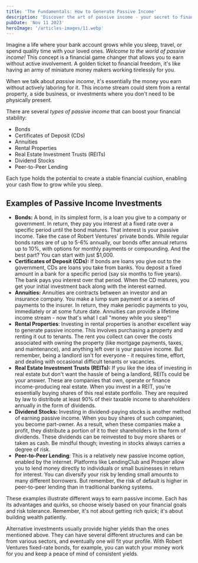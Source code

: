 ```yaml
---
title: 'The Fundamentals: How to Generate Passive Income'
description: 'Discover the art of passive income - your secret to financial freedom! Explore bonds, rental properties, dividends, and more. Let your money work while you relax.'
pubDate: 'Nov 11 2023'
heroImage: '/articles-images/11.webp'
---
```


<div class="blog-content">
    <p>Imagine a life where your bank account grows while you sleep, travel, or spend quality time with your loved ones.
        <em>Welcome to the world of passive income!</em> This concept is a financial game changer that allows you to
        earn without active involvement. A golden ticket to financial freedom, it&#x27;s like having an army of
        miniature money makers working tirelessly for you.</p>
    <p>When we talk about <em>passive income</em>, it&#x27;s essentially the money you earn without actively laboring
        for it. This income stream could stem from a rental property, a side business, or investments where you
        don&#x27;t need to be physically present.</p>
    <p>There are several <em>types of passive income</em> that can boost your financial stability:</p>
    <ul role="list">
        <li>Bonds</li>
        <li>Certificates of Deposit (CDs)</li>
        <li>Annuities</li>
        <li>Rental Properties</li>
        <li>Real Estate Investment Trusts (REITs)</li>
        <li>Dividend Stocks</li>
        <li>Peer-to-Peer Lending</li>
    </ul>
    <p>Each type holds the potential to create a stable financial cushion, enabling your cash flow to grow while you
        sleep.</p>
    <h2><strong>Examples of Passive Income Investments</strong></h2>
    <ul role="list">
        <li><strong>Bonds:</strong> A bond, in its simplest form, is a loan you give to a company or government. In
            return, they pay you interest at a fixed rate over a specific period until the bond matures. That interest
            is your passive income. Take the case of Robert Ventures&#x27; private bonds. While regular bonds rates are
            of up to 5-6% annually, our bonds offer annual returns up to 10%, with options for monthly payments or
            compounding. And the best part? You can start with just $1,000.</li>
        <li><strong>Certificates of Deposit (CDs):</strong> If bonds are loans you give out to the government, CDs are
            loans you take from banks. You deposit a fixed amount in a bank for a specific period (say six months to
            five years). The bank pays you interest over that period. When the CD matures, you get your initial
            investment back along with the interest earned.</li>
        <li><strong>Annuities:</strong> Annuities are contracts between an investor and an insurance company. You make a
            lump sum payment or a series of payments to the insurer. In return, they make periodic payments to you,
            immediately or at some future date. Annuities can provide a lifetime income stream - now that&#x27;s what I
            call &quot;money while you sleep&quot;!</li>
        <li><strong>Rental Properties</strong>: Investing in rental properties is another excellent way to generate
            passive income. This involves purchasing a property and renting it out to tenants. The rent you collect can
            cover the costs associated with owning the property (like mortgage payments, taxes, and maintenance), and
            anything left over is your passive income. But remember, being a landlord isn&#x27;t for everyone - it
            requires time, effort, and dealing with occasional difficult tenants or vacancies.</li>
        <li><strong>Real Estate Investment Trusts (REITs):</strong> If you like the idea of investing in real estate but
            don&#x27;t want the hassle of being a landlord, REITs could be your answer. These are companies that own,
            operate or finance income-producing real estate. When you invest in a REIT, you&#x27;re essentially buying
            shares of this real estate portfolio. They are required by law to distribute at least 90% of their taxable
            income to shareholders annually in the form of dividends.</li>
        <li><strong>Dividend Stocks:</strong> Investing in dividend-paying stocks is another method of earning passive
            income. When you buy shares of such companies, you become part-owner. As a result, when these companies make
            a profit, they distribute a portion of it to their shareholders in the form of dividends. These dividends
            can be reinvested to buy more shares or taken as cash. Be mindful though; investing in stocks always carries
            a degree of risk.</li>
        <li><strong>Peer-to-Peer Lending</strong>: This is a relatively new passive income option, enabled by the
            internet. Platforms like LendingClub and Prosper allow you to lend money directly to individuals or small
            businesses in return for interest. You can diversify your risk by lending small amounts to many different
            borrowers. But remember, the risk of default is higher in peer-to-peer lending than in traditional banking
            systems.</li>
    </ul>
    <p>These examples illustrate different ways to earn passive income. Each has its advantages and quirks, so choose
        wisely based on your financial goals and risk tolerance. Remember, it&#x27;s not about getting rich quick;
        it&#x27;s about building wealth patiently. </p>
    <p>Alternative investments usually provide higher yields than the ones mentioned above. They can have several
        different structures and can be from various sectors, and eventually one will fit your profile. With Robert
        Ventures fixed-rate bonds, for example, you can watch your money work for you and keep a peace of mind of
        consistent yields.</p>
</div>